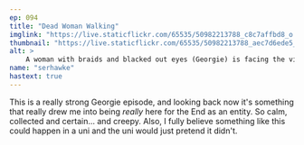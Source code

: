 ```yaml
---
ep: 094
title: "Dead Woman Walking"
imglink: "https://live.staticflickr.com/65535/50982213788_c8c7affbd8_o.jpg"
thumbnail: "https://live.staticflickr.com/65535/50982213788_aec7d6ede5_q.jpg"
alt: >
    A woman with braids and blacked out eyes (Georgie) is facing the viewer and being whispered to by a black silhouette with blank eyes. Text between them reads: "the moment that you die will feel exactly the same as this one."
name: "serhawke"
hastext: true
---
```

This is a really strong Georgie episode, and looking back now it's something that really drew me into being *really* here for the End as an entity. So calm, collected and certain... and creepy. Also, I fully believe something like this could happen in a uni and the uni would just pretend it didn't.